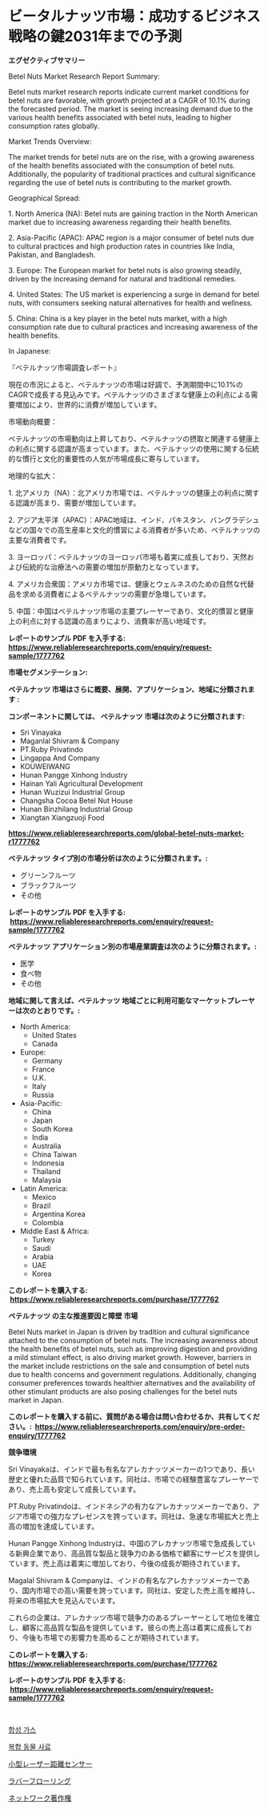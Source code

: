 <p><h1>ビータルナッツ市場：成功するビジネス戦略の鍵2031年までの予測</h1></p><p><strong>エグゼクティブサマリー</strong></p>
<p><p>Betel Nuts Market Research Report Summary:</p><p>Betel nuts market research reports indicate current market conditions for betel nuts are favorable, with growth projected at a CAGR of 10.1% during the forecasted period. The market is seeing increasing demand due to the various health benefits associated with betel nuts, leading to higher consumption rates globally.</p><p>Market Trends Overview:</p><p>The market trends for betel nuts are on the rise, with a growing awareness of the health benefits associated with the consumption of betel nuts. Additionally, the popularity of traditional practices and cultural significance regarding the use of betel nuts is contributing to the market growth.</p><p>Geographical Spread:</p><p>1. North America (NA): Betel nuts are gaining traction in the North American market due to increasing awareness regarding their health benefits.</p><p>2. Asia-Pacific (APAC): APAC region is a major consumer of betel nuts due to cultural practices and high production rates in countries like India, Pakistan, and Bangladesh.</p><p>3. Europe: The European market for betel nuts is also growing steadily, driven by the increasing demand for natural and traditional remedies.</p><p>4. United States: The US market is experiencing a surge in demand for betel nuts, with consumers seeking natural alternatives for health and wellness.</p><p>5. China: China is a key player in the betel nuts market, with a high consumption rate due to cultural practices and increasing awareness of the health benefits.</p><p>In Japanese:</p><p>『ベテルナッツ市場調査レポート』</p><p>現在の市況によると、ベテルナッツの市場は好調で、予測期間中に10.1%のCAGRで成長する見込みです。ベテルナッツのさまざまな健康上の利点による需要増加により、世界的に消費が増加しています。</p><p>市場動向概要：</p><p>ベテルナッツの市場動向は上昇しており、ベテルナッツの摂取と関連する健康上の利点に関する認識が高まっています。また、ベテルナッツの使用に関する伝統的な慣行と文化的重要性の人気が市場成長に寄与しています。</p><p>地理的な拡大：</p><p>1. 北アメリカ（NA）：北アメリカ市場では、ベテルナッツの健康上の利点に関する認識が高まり、需要が増加しています。</p><p>2. アジア太平洋（APAC）：APAC地域は、インド、パキスタン、バングラデシュなどの国々での高生産率と文化的慣習による消費者が多いため、ベテルナッツの主要な消費者です。</p><p>3. ヨーロッパ：ベテルナッツのヨーロッパ市場も着実に成長しており、天然および伝統的な治療法への需要の増加が原動力となっています。</p><p>4. アメリカ合衆国：アメリカ市場では、健康とウェルネスのための自然な代替品を求める消費者によるベテルナッツの需要が急増しています。</p><p>5. 中国：中国はベテルナッツ市場の主要プレーヤーであり、文化的慣習と健康上の利点に対する認識の高まりにより、消費率が高い地域です。</p></p>
<p><strong>レポートのサンプル PDF を入手する: <a href="https://www.reliableresearchreports.com/enquiry/request-sample/1777762">https://www.reliableresearchreports.com/enquiry/request-sample/1777762</a></strong></p>
<p><strong>市場セグメンテーション:</strong></p>
<p><strong> ベテルナッツ 市場はさらに概要、展開、アプリケーション、地域に分類されます :</strong></p>
<p><strong>コンポーネントに関しては、 ベテルナッツ 市場は次のように分類されます: &nbsp;</strong></p>
<p><ul><li>Sri Vinayaka</li><li>Maganlal Shivram & Company</li><li>PT.Ruby Privatindo</li><li>Lingappa And Company</li><li>KOUWEIWANG</li><li>Hunan Pangge Xinhong Industry</li><li>Hainan Yali Agricultural Development</li><li>Hunan Wuzizui Industrial Group</li><li>Changsha Cocoa Betel Nut House</li><li>Hunan Binzhilang Industrial Group</li><li>Xiangtan Xiangzuoji Food</li></ul></p>
<p><strong><a href="https://www.reliableresearchreports.com/global-betel-nuts-market-r1777762">https://www.reliableresearchreports.com/global-betel-nuts-market-r1777762</a></strong></p>
<p><strong> ベテルナッツ タイプ別の市場分析は次のように分類されます。:</strong></p>
<p><ul><li>グリーンフルーツ</li><li>ブラックフルーツ</li><li>その他</li></ul></p>
<p><strong>レポートのサンプル PDF を入手する: &nbsp;<a href="https://www.reliableresearchreports.com/enquiry/request-sample/1777762">https://www.reliableresearchreports.com/enquiry/request-sample/1777762</a></strong></p>
<p><strong> ベテルナッツ アプリケーション別の市場産業調査は次のように分類されます。:</strong></p>
<p><ul><li>医学</li><li>食べ物</li><li>その他</li></ul></p>
<p><strong>地域に関して言えば、ベテルナッツ 地域ごとに利用可能なマーケットプレーヤーは次のとおりです。:</strong></p>
<p><ul>
    <li>
        North America:
        <ul>
            <li>United States</li>
            <li>Canada</li>
        </ul>
    </li>
    <li>
        Europe:
        <ul>
            <li>Germany</li>
            <li>France</li>
            <li>U.K.</li>
            <li>Italy</li>
            <li>Russia</li>
        </ul>
    </li>
    <li>
        Asia-Pacific:
        <ul>
            <li>China</li>
            <li>Japan</li>
            <li>South Korea</li>
            <li>India</li>
            <li>Australia</li>
            <li>China Taiwan</li>
            <li>Indonesia</li>
            <li>Thailand</li>
            <li>Malaysia</li>
        </ul>
    </li>
    <li>
        Latin America:
        <ul>
            <li>Mexico</li>
            <li>Brazil</li>
            <li>Argentina Korea</li>
            <li>Colombia</li>
        </ul>
    </li>
    <li>
        Middle East & Africa:
        <ul>
            <li>Turkey</li>
            <li>Saudi</li>
            <li>Arabia</li>
            <li>UAE</li>
            <li>Korea</li>
        </ul>
    </li>
    </ul></p>
<p><strong>このレポートを購入する: &nbsp;<a href="https://www.reliableresearchreports.com/purchase/1777762">https://www.reliableresearchreports.com/purchase/1777762</a></strong></p>
<p><strong>ベテルナッツ の主な推進要因と障壁 市場</strong></p>
<p><p>Betel Nuts market in Japan is driven by tradition and cultural significance attached to the consumption of betel nuts. The increasing awareness about the health benefits of betel nuts, such as improving digestion and providing a mild stimulant effect, is also driving market growth. However, barriers in the market include restrictions on the sale and consumption of betel nuts due to health concerns and government regulations. Additionally, changing consumer preferences towards healthier alternatives and the availability of other stimulant products are also posing challenges for the betel nuts market in Japan.</p></p>
<p><strong>このレポートを購入する前に、質問がある場合は問い合わせるか、共有してください。:&nbsp; <a href="https://www.reliableresearchreports.com/enquiry/pre-order-enquiry/1777762">https://www.reliableresearchreports.com/enquiry/pre-order-enquiry/1777762</a></strong></p>
<p><strong>競争環境</strong></p>
<p><p>Sri Vinayakaは、インドで最も有名なアレカナッツメーカーの1つであり、長い歴史と優れた品質で知られています。同社は、市場での経験豊富なプレーヤーであり、売上高も安定して成長しています。</p><p>PT.Ruby Privatindoは、インドネシアの有力なアレカナッツメーカーであり、アジア市場での強力なプレゼンスを誇っています。同社は、急速な市場拡大と売上高の増加を達成しています。</p><p>Hunan Pangge Xinhong Industryは、中国のアレカナッツ市場で急成長している新興企業であり、高品質な製品と競争力のある価格で顧客にサービスを提供しています。売上高は着実に増加しており、今後の成長が期待されています。</p><p>Magalal Shivram & Companyは、インドの有名なアレカナッツメーカーであり、国内市場での高い需要を誇っています。同社は、安定した売上高を維持し、将来の市場拡大を見込んでいます。</p><p>これらの企業は、アレカナッツ市場で競争力のあるプレーヤーとして地位を確立し、顧客に高品質な製品を提供しています。彼らの売上高は着実に成長しており、今後も市場での影響力を高めることが期待されています。</p></p>
<p><strong>このレポートを購入する: &nbsp; <a href="https://www.reliableresearchreports.com/purchase/1777762">https://www.reliableresearchreports.com/purchase/1777762</a></strong></p>
<p><strong>レポートのサンプル PDF を入手する: &nbsp;<a href="https://www.reliableresearchreports.com/enquiry/request-sample/1777762">https://www.reliableresearchreports.com/enquiry/request-sample/1777762</a></strong><strong></strong></p>
<p>&nbsp;</p>
<p><p><a href="https://github.com/sammyUltyylrich9067856/Market-Research-Report-List-1/blob/main/577075425512.md">합성 가스</a></p><p><a href="https://medium.com/@gunnerolson2022/2024%EB%85%84%EB%B6%80%ED%84%B0-2031%EB%85%84%EA%B9%8C%EC%A7%80%EC%9D%98-%EA%B8%B0%EA%B0%84%EC%9D%84-%EC%9C%84%ED%95%9C-%ED%98%BC%ED%95%A9-%EC%B6%95%EC%82%B0%EB%AC%BC-%EC%8B%9C%EC%9E%A5-%EB%B6%84%EC%84%9D-%EB%B0%8F-%EA%B7%9C%EB%AA%A8-%EC%98%88%EC%B8%A1-2f1dfb815675">복합 동물 사료</a></p><p><a href="https://github.com/ReyesKohler20231/Market-Research-Report-List-1/blob/main/810061226258.md">小型レーザー距離センサー</a></p><p><a href="https://medium.com/@logaolloway76845/%E3%83%A9%E3%83%90%E3%83%BC%E3%83%95%E3%83%AD%E3%83%BC%E3%83%AA%E3%83%B3%E3%82%B0%E5%B8%82%E5%A0%B4%E3%81%AE%E5%B1%95%E6%9C%9B-%E7%94%A3%E6%A5%AD%E3%81%AE%E6%A6%82%E8%A6%81%E3%81%A8%E4%BA%88%E6%B8%AC-2024%E5%B9%B4%E3%81%8B%E3%82%892031%E5%B9%B4%E3%81%BE%E3%81%A7-1c1eb460e2f7">ラバーフローリング</a></p><p><a href="https://medium.com/@annchovey1988/%E3%83%8D%E3%83%83%E3%83%88%E3%83%AF%E3%83%BC%E3%82%AF%E8%91%97%E4%BD%9C%E6%A8%A9%E5%B8%82%E5%A0%B4%E3%82%A4%E3%83%B3%E3%82%B5%E3%82%A4%E3%83%88-%E5%B8%82%E5%A0%B4%E3%81%AE%E5%8B%95%E5%90%91-%E6%88%90%E9%95%B7-2024%E5%B9%B4%E3%81%8B%E3%82%892031%E5%B9%B4%E3%81%AE%E4%BA%88%E6%B8%AC-b0e78f93f9cd">ネットワーク著作権</a></p></p>